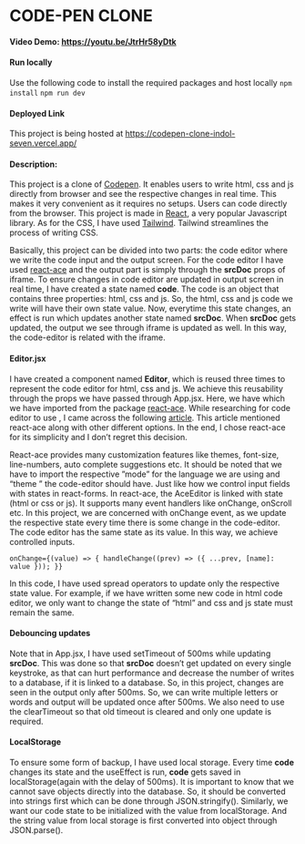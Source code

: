 # CODE-PEN CLONE

#### Video Demo: https://youtu.be/JtrHr58yDtk

#### Run locally

Use the following code to install the required packages and host locally
`npm install`
`npm run dev`

#### Deployed Link

This project is being hosted at https://codepen-clone-indol-seven.vercel.app/

#### Description:

This project is a clone of [Codepen](https://codepen.io/pen/). It enables users to write html, css and js directly from browser and see the respective changes in real time. This makes it very convenient as it requires no setups. Users can code directly from the browser. This project is made in [React](https://react.dev), a very popular Javascript library. As for the CSS, I have used [Tailwind](https://tailwindcss.com). Tailwind streamlines the process of writing CSS.

Basically, this project can be divided into two parts: the code editor where we write the code input and the output screen. For the code editor I have used [react-ace](https://www.npmjs.com/package/react-ace) and the output part is simply through the **srcDoc** props of iframe. To ensure changes in code editor are updated in output screen in real time, I have created a state named **code**. The code is an object that contains three properties: html, css and js. So, the html, css and js code we write will have their own state value. Now, everytime this state changes, an effect is run which updates another state named **srcDoc**. When **srcDoc** gets updated, the output we see through iframe is updated as well. In this way, the code-editor is related with the iframe.

#### Editor.jsx

I have created a component named **Editor**, which is reused three times to represent the code editor for html, css and js. We achieve this reusability through the props we have passed through App.jsx. Here, we have **<AceEditor />** which we have imported from the package [react-ace](https://www.npmjs.com/package/react-ace). While researching for code editor to use , I came across the following [article](https://blog.logrocket.com/best-code-editor-components-react/). This article mentioned react-ace along with other different options. In the end, I chose react-ace for its simplicity and I don’t regret this decision.

React-ace provides many customization features like themes, font-size, line-numbers, auto complete suggestions etc. It should be noted that we have to import the respective ”mode” for the language we are using and “theme ” the code-editor should have. Just like how we control input fields with states in react-forms. In react-ace, the AceEditor is linked with state (html or css or js). It supports many event handlers like onChange, onScroll etc. In this project, we are concerned with onChange event, as we update the respective state every time there is some change in the code-editor. The code editor has the same state as its value. In this way, we achieve controlled inputs.

`onChange={(value) => {
          handleChange((prev) => ({ ...prev, [name]: value }));
}}`

In this code, I have used spread operators to update only the respective state value. For example, if we have written some new code in html code editor, we only want to change the state of “html” and css and js state must remain the same.

#### Debouncing updates

Note that in App.jsx, I have used setTimeout of 500ms while updating **srcDoc**. This was done so that **srcDoc** doesn’t get updated on every single keystroke, as that can hurt performance and decrease the number of writes to a database, if it is linked to a database. So, in this project, changes are seen in the output only after 500ms. So, we can write multiple letters or words and output will be updated once after 500ms. We also need to use the clearTimeout so that old timeout is cleared and only one update is required.

#### LocalStorage

To ensure some form of backup, I have used local storage. Every time **code** changes its state and the useEffect is run, **code** gets saved in localStorage(again with the delay of 500ms). It is important to know that we cannot save objects directly into the database. So, it should be converted into strings first which can be done through JSON.stringify(). Similarly, we want our code state to be initialized with the value from localStorage. And the string value from local storage is first converted into object through JSON.parse().
